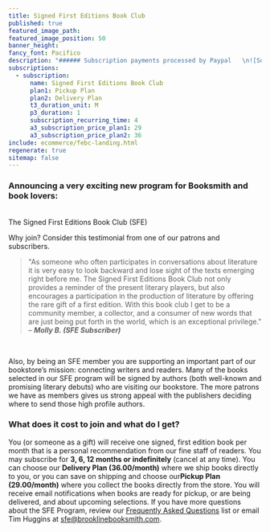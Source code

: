 ```yaml
---
title: Signed First Editions Book Club
published: true
featured_image_path:
featured_image_position: 50
banner_height:
fancy_font: Pacifico
description: "###### Subscription payments processed by Paypal   \n![Subscribe now with PayPal](https://www.paypalobjects.com/webstatic/en_US/logo/pp_cc_mark_74x46.png)  \n\n[**Subscribe**](#subscribe)  \n\n[**Selections**](#selections)    \n\n[**Frequently Asked Questions**](#faqs)  "
subscriptions:
  - subscription:
      name: Signed First Editions Book Club
      plan1: Pickup Plan
      plan2: Delivery Plan
      t3_duration_unit: M
      p3_duration: 1
      subscription_recurring_time: 4
      a3_subscription_price_plan1: 29
      a3_subscription_price_plan2: 36
include: ecommerce/febc-landing.html
regenerate: true
sitemap: false
---
```



### Announcing a very exciting new program for Booksmith and book lovers:
<br>The Signed First Editions Book Club (SFE)

Why join? Consider this testimonial from one of our patrons and subscribers.

> "As someone who often participates in conversations about literature it is very easy to look backward and lose sight of the texts emerging right before me. The Signed First Editions Book Club not only provides a reminder of the present literary players, but also encourages a participation in the production of literature by offering the rare gift of a first edition. With this book club I get to be a community member, a collector, and a consumer of new words that are just being put forth in the world, which is an exceptional privilege." – ***Molly B. (SFE Subscriber)***

&nbsp;

Also, by being an SFE member you are supporting an important part of our bookstore’s mission: connecting writers and readers. Many of the books selected in our SFE program will be signed by authors (both well-known and promising literary debuts) who are visiting our bookstore. The more patrons we have as members gives us strong appeal with the publishers deciding where to send those high profile authors.

### What does it cost to join and what do I get?

You (or someone as a gift) will receive one signed, first edition book per month that is a personal recommendation from our fine staff of readers. You may subscribe for **3, 6, 12 months or indefinitely** (cancel at any time). You can choose our **Delivery Plan (36.00/month)** where we ship books directly to you, or you can save on shipping and choose our**Pickup Plan (29.00/month)** where you collect the books directly from the store. You will receive email notifications when books are ready for pickup, or are being delivered, and about upcoming selections. If you have more questions about the SFE Program, review our [Frequently Asked Questions](#faqs) list or email Tim Huggins at sfe@brooklinebooksmith.com.